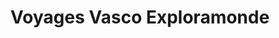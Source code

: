 ---
title: "Voyages Vasco Exploramonde"
url: /chambly/voyages-vasco-exploramonde/
shop: travel agency
---